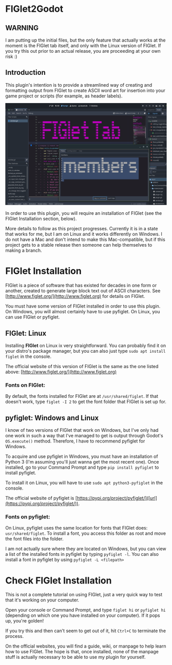 # FIGlet2Godot

## WARNING

I am putting up the initial files, but the only feature that actually works at the moment is the FIGlet tab itself, and only with the Linux version of FIGlet. If you try this out prior to an actual release, you are proceeding at your own risk :)

## Introduction

This plugin's intention is to provide a streamlined way of creating and formatting output from FIGlet to create ASCII word art for insertion into your game project or scripts (for example, as header labels).

![](https://github.com/freswinn/FIGlet2Godot/blob/main/Preview.png)

In order to use this plugin, you will require an installation of FIGlet (see the FIGlet Installation section, below).

More details to follow as this project progresses. Currently it is in a state that works for me, but I am on Linux and it works differently on Windows. I do not have a Mac and don't intend to make this Mac-compatible, but if this project gets to a stable release then someone can help themselves to making a branch.

# FIGlet Installation
FIGlet is a piece of software that has existed for decades in one form or another, created to generate large block text out of ASCII characters. See [http://www.figlet.org/](http://www.figlet.org) for details on FIGlet.

You must have some version of FIGlet installed in order to use this plugin. On Windows, you will almost certainly have to use pyfiglet. On Linux, you can use FIGlet or pyfiglet.

## FIGlet: Linux
Installing **FIGlet** on Linux ix very straightforward. You can probably find it on your distro's package manager, but you can also just type `sudo apt install figlet` in the console.

The official website of this version of FIGlet is the same as the one listed above: [http://www.figlet.org/](http://www.figlet.org)

### Fonts on FIGlet:
By default, the fonts installed for FIGlet are at `/usr/shared/figlet`. If that doesn't work, type `figlet -I 2` to get the font folder that FIGlet is set up for.

## pyfiglet: Windows and Linux
I know of two versions of FIGlet that work on Windows, but I've only had one work in such a way that I've managed to get is output through Godot's `OS.execute()` method. Therefore, I have to recommend pyfiglet for Windows.

To acquire and use pyfiglet in Windows, you must have an installation of Python 3 (I'm assuming you'll just wanna get the most recent one). Once installed, go to your Command Prompt and type `pip install pyfiglet` to install pyfiglet.

To install it on Linux, you will have to use `sudo apt python3-pyfiglet` in the console.

The official website of pyfiglet is [https://pypi.org/project/pyfiglet/]([url](https://pypi.org/project/pyfiglet/)).

### Fonts on pyfiglet:
On Linux, pyfiglet uses the same location for fonts that FIGlet does: `usr/shared/figlet`. To install a font, you access this folder as root and move the font files into the folder.

I am not actually sure where they are located on Windows, but you can view a list of the installed fonts in pyfiglet by typing `pyfiglet -l`. You can also install a font in pyfiglet by using `pyfiglet -L <filepath>`

# Check FIGlet Installation

This is not a complete tutorial on using FIGlet, just a very quick way to test that it's working on your computer.

Open your console or Command Prompt, and type `figlet hi` or `pyfiglet hi` (depending on which one you have installed on your computer). If it pops up, you're golden!

If you try this and then can't seem to get out of it, hit `Ctrl+C` to terminate the process.

On the official websites, you will find a guide, wiki, or manpage to help learn how to use FIGlet. The hope is that, once installed, none of the manpage stuff is actually necessary to be able to use my plugin for yourself.
